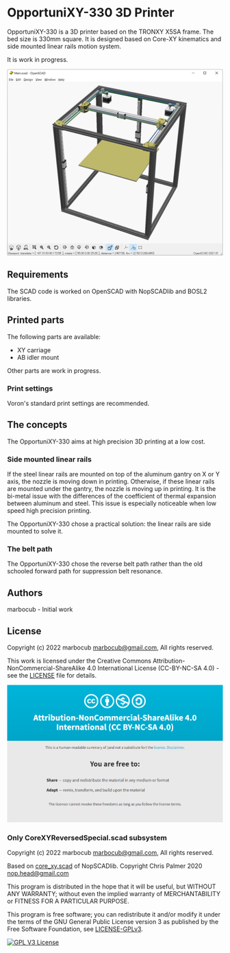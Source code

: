 # OpportuniXY-330 3D Printer

OpportuniXY-330 is a 3D printer based on the TRONXY X5SA frame. The bed size is 330mm square. It is designed based on Core-XY kinematics and side mounted linear rails motion system.

It is work in progress.

![Image1](Images/image-001.png)

## Requirements

The SCAD code is worked on OpenSCAD with NopSCADlib and BOSL2 libraries.

## Printed parts

The following parts are available:

* XY carriage
* AB idler mount

Other parts are work in progress.

### Print settings

Voron's standard print settings are recommended.

## The concepts

The OpportuniXY-330 aims at high precision 3D printing at a low cost.

### Side mounted linear rails

If the steel linear rails are mounted on top of the aluminum gantry on X or Y axis, the nozzle is moving down in printing. Otherwise, if these linear rails are mounted under the gantry, the nozzle is moving up in printing. It is the bi-metal issue with the differences of the coefficient of thermal expansion between aluminum and steel. This issue is especially noticeable when low speed high precision printing.

The OpportuniXY-330 chose a practical solution: the linear rails are side mounted to solve it.

### The belt path

The OpportuniXY-330 chose the reverse belt path rather than the old schooled forward path for suppression belt resonance.

## Authors

marbocub - Initial work

## License

Copyright (c) 2022 marbocub marbocub@gmail.com, All rights reserved.

This work is licensed under the Creative Commons Attribution-NonCommercial-ShareAlike 4.0 International License (CC-BY-NC-SA 4.0) - see the [LICENSE](LICENSE) file for details.

<a rel="license" href="http://creativecommons.org/licenses/by-nc-sa/4.0/">
<img alt="Creative Commons License" style="border-width:0" src="Images/CC-BY-NC-SA-4.0.png" /></a>

<!--
<a rel="license" href="http://creativecommons.org/licenses/by-nc-sa/4.0/">
<img alt="Creative Commons License" style="border-width:0" src="https://i.creativecommons.org/l/by-nc-sa/4.0/88x31.png" /></a>
-->

### Only CoreXYReversedSpecial.scad subsystem

Copyright (c) 2022 marbocub marbocub@gmail.com, All rights reserved.

Based on [core_xy.scad](https://github.com/nophead/NopSCADlib/blob/master/utils/core_xy.scad) of NopSCADlib.
Copyright Chris Palmer 2020 nop.head@gmail.com

This program is distributed in the hope that it will be useful, but WITHOUT ANY WARRANTY; without even the implied warranty of MERCHANTABILITY or FITNESS FOR A PARTICULAR PURPOSE.

This program is free software; you can redistribute it and/or modify it under the terms of the GNU General Public License version 3 as published by the Free Software Foundation, see [LICENSE-GPLv3](LICENSE-GPLv3).

<a rel="gpl-v3" href="https://www.gnu.org/licenses/gpl-3.0.en.html">
<img alt="GPL V3 License" style="border-width:0" src="https://www.gnu.org/graphics/gplv3-127x51.png" /></a>
